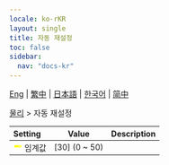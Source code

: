 ```yaml
---
locale: ko-rKR
layout: single
title: 자동 재설정
toc: false
sidebar:
  nav: "docs-kr"
---
```

[Eng](/dancexr/menu/2025.4/actor/auto_reset) | [繁中](/tw/dancexr/menu/2025.4/actor/auto_reset) | [日本語](/jp/dancexr/menu/2025.4/actor/auto_reset) | [한국어](/kr/dancexr/menu/2025.4/actor/auto_reset) | [简中](/zh/dancexr/menu/2025.4/actor/auto_reset)

[물리](../menu#물리) > 자동 재설정



| Setting | Value | Description |
| :--- | --- | :--- |
|<nobr> ![slider icon](/images/icon/ic_slider.png)  임계값</nobr>| [30] (0 ~ 50) | 

